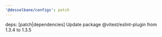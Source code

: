 ```yaml
---
'@desselbane/configs': patch
---
```


deps: [patch|dependencies] Update package @vitest/eslint-plugin from 1.3.4 to 1.3.5
